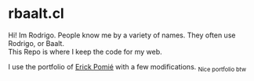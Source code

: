 # rbaalt.cl

Hi! Im Rodrigo. People know me by a variety of names. They often use Rodrigo, or Baalt.  
This Repo is where I keep the code for my web.

I use the portfolio of [Erick Pomié](https://erickvpomie.vercel.app/) with a few modifications. <sub>Nice portfolio btw</sub>
